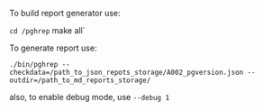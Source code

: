 To build report generator use:

`cd /pghrep`
make all`

To generate report use:

`./bin/pghrep --checkdata=/path_to_json_repots_storage/A002_pgversion.json --outdir=/path_to_md_reports_storage/ `

also, to enable debug mode, use `--debug 1`
